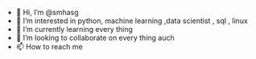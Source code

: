 - 👋 Hi, I’m @smhasg
- 👀 I’m interested in python, machine learning ,data scientist , sql , linux  
- 🌱 I’m currently learning every thing 
- 💞️ I’m looking to collaborate on every thing auch 
- 📫 How to reach me 

<!---
smhasg/smhasg is a ✨ special ✨ repository because its `README.md` (this file) appears on your GitHub profile.
You can click the Preview link to take a look at your changes.
--->
